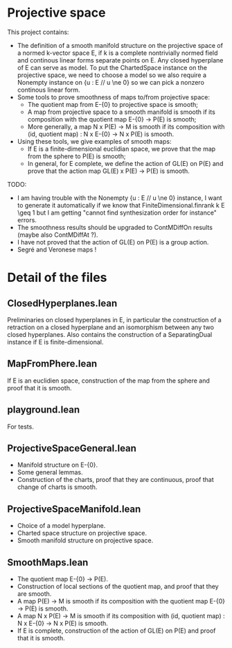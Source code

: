 # Projective space

This project contains:
- The definition of a smooth manifold structure on the projective space of a normed k-vector space E, if k is a complete nontrivially normed field and continous linear forms separate points on E. Any closed hyperplane of E can serve as model. To put the ChartedSpace instance on the projective space, we need to choose a model so we also require a Nonempty instance on  {u : E // u \ne 0} so we can pick a nonzero continous linear form.
- Some tools to prove smoothness of maps to/from projective space:
  - The quotient map from E-{0} to projective space is smooth;
  - A map from projective space to a smooth manifold is smooth if its composition with the quotient map E-{0} -> P(E) is smooth;
  - More generally, a map N x P(E) -> M is smooth if its composition with (id, quotient map) : N x E-{0} -> N x P(E) is smooth.
- Using these tools, we give examples of smooth maps:
  - If E is a finite-dimensional euclidian space, we prove that the map from the sphere to P(E) is smooth;
  - In general, for E complete, we define the action of GL(E) on P(E) and prove that the action map GL(E) x P(E) -> P(E) is smooth.

TODO:
- I am having trouble with the Nonempty {u : E // u \ne 0} instance, I want to generate it automatically if we know that FiniteDimensional.finrank k E \geq 1 but I am getting "cannot find synthesization order for instance" errors.
- The smoothness results should be upgraded to ContMDiffOn results (maybe also ContMDiffAt ?).
- I have not proved that the action of GL(E) on P(E) is a group action.
- Segré and Veronese maps !

# Detail of the files

## ClosedHyperplanes.lean 

Preliminaries on closed hyperplanes in E, in particular the construction of a retraction on a closed hyperplane and an isomorphism between any two closed hyperplanes. Also contains the construction of a SeparatingDual instance if E is finite-dimensional.

## MapFromPhere.lean

If E is an euclidien space, construction of the map from the sphere and proof that it is smooth.

## playground.lean

For tests.

## ProjectiveSpaceGeneral.lean

- Manifold structure on E-{0}.
- Some general lemmas.
- Construction of the charts, proof that they are continuous, proof that change of charts is smooth.

## ProjectiveSpaceManifold.lean

- Choice of a model hyperplane.
- Charted space structure on projective space.
- Smooth manifold structure on projective space.

## SmoothMaps.lean

- The quotient map E-{0} -> P(E).
- Construction of local sections of the quotient map, and proof that they are smooth.
- A map P(E) -> M is smooth if its composition with the quotient map E-{0} -> P(E) is smooth.
- A map N x P(E) -> M is smooth if its composition with (id, quotient map) : N x E-{0} -> N x P(E) is smooth.
- If E is complete, construction of the action of GL(E) on P(E) and proof that it is smooth.
